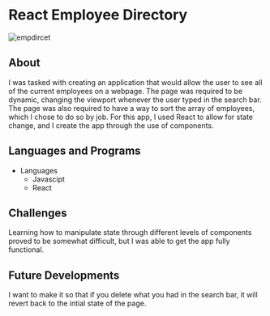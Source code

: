 # React Employee Directory

![empdircet](https://user-images.githubusercontent.com/70980600/114793109-8338c100-9d3e-11eb-8e37-42550ea04111.png)

## About
  I was tasked with creating an application that would allow the user to see all of the current employees on a webpage. The page was required to be dynamic, changing the viewport whenever the user typed in the search bar. The page was also required to have a way to sort the array of employees, which I chose to do so by job. For this app, I used React to allow for state change, and I create the app through the use of components. 
  
## Languages and Programs
* Languages
  * Javascipt
  * React

## Challenges
Learning how to manipulate state through different levels of components proved to be somewhat difficult, but I was able to get the app fully functional.

## Future Developments 
I want to make it so that if you delete what you had in the search bar, it will revert back to the intial state of the page. 
